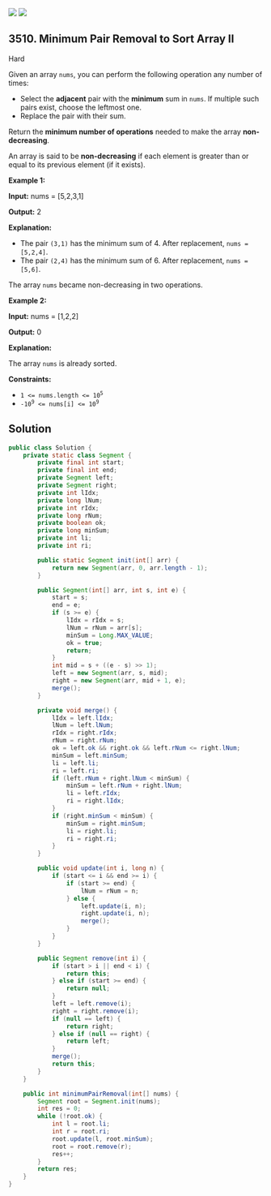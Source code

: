[![](https://img.shields.io/github/stars/javadev/LeetCode-in-Java?label=Stars&style=flat-square)](https://github.com/javadev/LeetCode-in-Java)
[![](https://img.shields.io/github/forks/javadev/LeetCode-in-Java?label=Fork%20me%20on%20GitHub%20&style=flat-square)](https://github.com/javadev/LeetCode-in-Java/fork)

## 3510\. Minimum Pair Removal to Sort Array II

Hard

Given an array `nums`, you can perform the following operation any number of times:

*   Select the **adjacent** pair with the **minimum** sum in `nums`. If multiple such pairs exist, choose the leftmost one.
*   Replace the pair with their sum.

Return the **minimum number of operations** needed to make the array **non-decreasing**.

An array is said to be **non-decreasing** if each element is greater than or equal to its previous element (if it exists).

**Example 1:**

**Input:** nums = [5,2,3,1]

**Output:** 2

**Explanation:**

*   The pair `(3,1)` has the minimum sum of 4. After replacement, `nums = [5,2,4]`.
*   The pair `(2,4)` has the minimum sum of 6. After replacement, `nums = [5,6]`.

The array `nums` became non-decreasing in two operations.

**Example 2:**

**Input:** nums = [1,2,2]

**Output:** 0

**Explanation:**

The array `nums` is already sorted.

**Constraints:**

*   <code>1 <= nums.length <= 10<sup>5</sup></code>
*   <code>-10<sup>9</sup> <= nums[i] <= 10<sup>9</sup></code>

## Solution

```java
public class Solution {
    private static class Segment {
        private final int start;
        private final int end;
        private Segment left;
        private Segment right;
        private int lIdx;
        private long lNum;
        private int rIdx;
        private long rNum;
        private boolean ok;
        private long minSum;
        private int li;
        private int ri;

        public static Segment init(int[] arr) {
            return new Segment(arr, 0, arr.length - 1);
        }

        public Segment(int[] arr, int s, int e) {
            start = s;
            end = e;
            if (s >= e) {
                lIdx = rIdx = s;
                lNum = rNum = arr[s];
                minSum = Long.MAX_VALUE;
                ok = true;
                return;
            }
            int mid = s + ((e - s) >> 1);
            left = new Segment(arr, s, mid);
            right = new Segment(arr, mid + 1, e);
            merge();
        }

        private void merge() {
            lIdx = left.lIdx;
            lNum = left.lNum;
            rIdx = right.rIdx;
            rNum = right.rNum;
            ok = left.ok && right.ok && left.rNum <= right.lNum;
            minSum = left.minSum;
            li = left.li;
            ri = left.ri;
            if (left.rNum + right.lNum < minSum) {
                minSum = left.rNum + right.lNum;
                li = left.rIdx;
                ri = right.lIdx;
            }
            if (right.minSum < minSum) {
                minSum = right.minSum;
                li = right.li;
                ri = right.ri;
            }
        }

        public void update(int i, long n) {
            if (start <= i && end >= i) {
                if (start >= end) {
                    lNum = rNum = n;
                } else {
                    left.update(i, n);
                    right.update(i, n);
                    merge();
                }
            }
        }

        public Segment remove(int i) {
            if (start > i || end < i) {
                return this;
            } else if (start >= end) {
                return null;
            }
            left = left.remove(i);
            right = right.remove(i);
            if (null == left) {
                return right;
            } else if (null == right) {
                return left;
            }
            merge();
            return this;
        }
    }

    public int minimumPairRemoval(int[] nums) {
        Segment root = Segment.init(nums);
        int res = 0;
        while (!root.ok) {
            int l = root.li;
            int r = root.ri;
            root.update(l, root.minSum);
            root = root.remove(r);
            res++;
        }
        return res;
    }
}
```